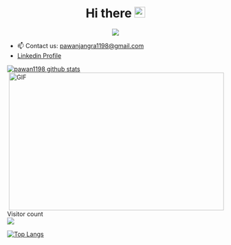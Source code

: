<h1 align="center"> Hi there  <img src="https://media.giphy.com/media/hvRJCLFzcasrR4ia7z/giphy.gif" width="25px"></h1>

<p align="center">
      <a href="https://twitter.com/pawanjangra1198" alt="Twitter Badgee">
        <img src="https://img.shields.io/badge/Twitter-1DA1F2?style=for-the-badge&logo=twitter&logoColor=white" /></a>
      </p>

- 📫 Contact us: pawanjangra1198@gmail.com
- [Linkedin Profile](www.linkedin.com/in/pawanjangra1198)

[![pawan1198 github stats](https://github-readme-stats.vercel.app/api?username=pawan1198)](https://github.com/pawan1198) 
<img alt="GIF" src="https://github.com/abhisheknaiidu/abhisheknaiidu/raw/master/code.gif?raw=true" style="max-width:100%;" width="500" height="320" align="right">
<p align="left"> 

  Visitor count <br />
  <img src="https://profile-counter.glitch.me/pawan1198/count.svg" />
</p>

[![Top Langs](https://github-readme-stats.vercel.app/api/top-langs/?username=pawan1198&langs_count=8&layout=compact)](https://github.com/pawan1198/github-readme-stats)
